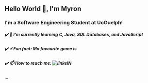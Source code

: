 ## Hello World 👋, I'm Myron 

### I'm a Software Engineering Student at UoGuelph! 

##### :heavy_check_mark: 🌱 I’m currently learning С, Java, SQL Databases, and JavaScript    
##### :heavy_check_mark: ⚡ Fun fact: Ma favourite game is 
##### :heavy_check_mark: 📫 How to reach me: ![linkeIN](https://www.linkedin.com/in/myron-ladyjenko/)
...
<!--
**myronladyjenko/myronladyjenko** is a ✨ _special_ ✨ repository because its `README.md` (this file) appears on your GitHub profile.

Here are some ideas to get you started:

- 🔭 I’m currently working on ...
- 🌱 I’m currently learning ...
- 👯 I’m looking to collaborate on ...
- 🤔 I’m looking for help with ...
- 💬 Ask me about ...
- 📫 How to reach me: ...
- 😄 Pronouns: ...
- ⚡ Fun fact: ...
-->
